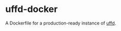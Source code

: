 # uffd-docker

A Dockerfile for a production-ready instance of [uffd](https://pypi.org/project/uffd/).
